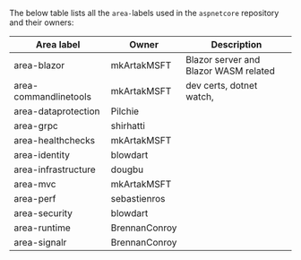 The below table lists all the `area-`labels used in the `aspnetcore` repository and their owners:

| Area label | Owner | Description|
|--- | ---| --- |
| area-blazor | mkArtakMSFT | Blazor server and Blazor WASM related |
| area-commandlinetools |  mkArtakMSFT | dev certs, dotnet watch,  |
| area-dataprotection | Pilchie | |
| area-grpc | shirhatti | |
| area-healthchecks | mkArtakMSFT | |
| area-identity | blowdart | |
| area-infrastructure | dougbu | |
| area-mvc | mkArtakMSFT | |
| area-perf | sebastienros | |
| area-security | blowdart | |
| area-runtime | BrennanConroy | |
| area-signalr | BrennanConroy | |
